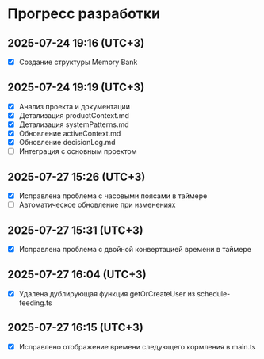 # Прогресс разработки

## 2025-07-24 19:16 (UTC+3)

- [x] Создание структуры Memory Bank

## 2025-07-24 19:19 (UTC+3)

- [x] Анализ проекта и документации
- [x] Детализация productContext.md
- [x] Детализация systemPatterns.md
- [x] Обновление activeContext.md
- [x] Обновление decisionLog.md
- [ ] Интеграция с основным проектом

## 2025-07-27 15:26 (UTC+3)

- [x] Исправлена проблема с часовыми поясами в таймере
- [ ] Автоматическое обновление при изменениях

## 2025-07-27 15:31 (UTC+3)

- [x] Исправлена проблема с двойной конвертацией времени в таймере

## 2025-07-27 16:04 (UTC+3)

- [x] Удалена дублирующая функция getOrCreateUser из schedule-feeding.ts

## 2025-07-27 16:15 (UTC+3)

- [x] Исправлено отображение времени следующего кормления в main.ts
